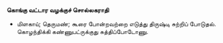 **கொங்கு வட்டார வழக்குச் சொல்லகராதி**
- மிளகாய்; தெருமண்; கூரை போன்றவற்றை எடுத்து திருஷ்டி சுற்றிப் போடுதல். கொழந்திக்கி கண்ணுபட்ருக்குது சுத்திப்போடோணு.

